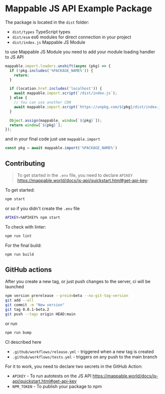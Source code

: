 # Mappable JS API Example Package

The package is located in the `dist` folder:

- `dist/types` TypeScript types
- `dist/esm` es6 modules for direct connection in your project
- `dist/index.js` Mappable JS Module

to use Mappable JS Module you need to add your module loading handler to JS API

```js
mappable.import.loaders.unshift(async (pkg) => {
  if (!pkg.includes('%PACKAGE_NAME%')) {
    return;
  }

  if (location.href.includes('localhost')) {
    await mappable.import.script(`/dist/index.js`);
  } else {
    // You can use another CDN
    await mappable.import.script(`https://unpkg.com/${pkg}/dist/index.js`);
  }

  Object.assign(mappable, window[`${pkg}`]);
  return window[`${pkg}`];
});
```

and in your final code just use `mappable.import`

```js
const pkg = await mappable.import('%PACKAGE_NAME%')
```

## Contributing

> To get started in the `.env` file, you need to declare `APIKEY` https://mappable.world/docs/js-api/quickstart.html#get-api-key:

To get started:

```sh
npm start
```

or so if you didn't create the `.env` file

```sh
APIKEY=%APIKEY% npm start
```

To check with linter:

```sh
npm run lint
```

For the final build:

```sh
npm run build
```

## GitHub actions

After you create a new tag, or just push changes to the server, ci will be launched

```sh
npm version prerelease --preid=beta --no-git-tag-version
git add --all
git commit -m "New version"
git tag 0.0.1-beta.2
git push --tags origin HEAD:main
```

or run

```sh
npm run bump
```

CI described here

- `.github/workflows/release.yml` - triggered when a new tag is created
- `.github/workflows/tests.yml` - triggers on any push to the main branch

For it to work, you need to declare two secrets in the GitHub Action:

- `APIKEY` - To run autotests on the JS API https://mappable.world/docs/js-api/quickstart.html#get-api-key
- `NPM_TOKEN` - To publish your package to npm

